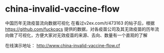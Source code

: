 # china-invalid-vaccine-flow
中国历年无效疫苗流向数据可视化
在看过v2ex.com/t/473163 的帖子后，根据 https://github.com/fuckcqcs 提供的数据，对各疫苗公司及其无效疫苗的历年流向做了可视化，方便大家对无效疫苗的来源、去向、数量有一个直观的了解

在线演示地址： http://www.china-invalid-vaccine-flow.cf
